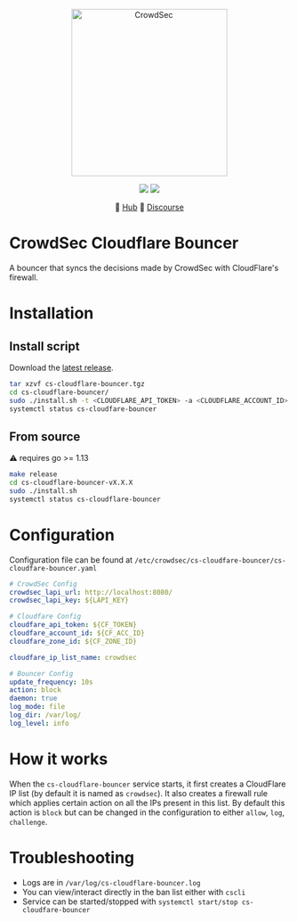 <p align="center">
<img src="https://github.com/crowdsecurity/cs-cloudflare-bouncer/raw/master/docs/assets/crowdsec_cloudfare.png" alt="CrowdSec" title="CrowdSec" width="280" height="300" />
</p>
<p align="center">
<img src="https://img.shields.io/badge/build-pass-green">
<img src="https://img.shields.io/badge/tests-pass-green">
</p>
<p align="center">
&#x1F4A0; <a href="https://hub.crowdsec.net">Hub</a>
&#128172; <a href="https://discourse.crowdsec.net">Discourse </a>
</p>

# CrowdSec Cloudflare Bouncer

A bouncer that syncs the decisions made by CrowdSec with CloudFlare's firewall.

# Installation

## Install script

Download the [latest release](https://github.com/crowdsecurity/cs-cloudflare-bouncer/releases).

```bash
tar xzvf cs-cloudflare-bouncer.tgz
cd cs-cloudflare-bouncer/
sudo ./install.sh -t <CLOUDFLARE_API_TOKEN> -a <CLOUDFLARE_ACCOUNT_ID> -z <CLOUDFLARE_ZONE_ID>
systemctl status cs-cloudfare-bouncer
```


## From source

:warning: requires go >= 1.13

```bash
make release
cd cs-cloudflare-bouncer-vX.X.X
sudo ./install.sh
systemctl status cs-cloudflare-bouncer
```

# Configuration

Configuration file can be found at `/etc/crowdsec/cs-cloudfare-bouncer/cs-cloudfare-bouncer.yaml`

```yaml
# CrowdSec Config
crowdsec_lapi_url: http://localhost:8080/
crowdsec_lapi_key: ${LAPI_KEY}

# Cloudfare Config
cloudfare_api_token: ${CF_TOKEN}
cloudfare_account_id: ${CF_ACC_ID}
cloudfare_zone_id: ${CF_ZONE_ID}

cloudfare_ip_list_name: crowdsec

# Bouncer Config
update_frequency: 10s
action: block
daemon: true
log_mode: file
log_dir: /var/log/
log_level: info
```

# How it works

When the `cs-cloudflare-bouncer` service starts, it first creates a CloudFlare IP list (by default it is named as `crowdsec`). It also creates a firewall rule which applies certain action on all the IPs present in this list. By  default this action is `block` but can be changed in the configuration to either `allow`, `log`, `challenge`.


# Troubleshooting

 - Logs are in `/var/log/cs-cloudflare-bouncer.log`
 - You can view/interact directly in the ban list either with `cscli`
 - Service can be started/stopped with `systemctl start/stop cs-cloudfare-bouncer`
